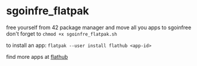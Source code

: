 # sgoinfre_flatpak


free yourself from 42 package manager  and move all you apps to sgoinfree
don't forget to `chmod +x sgoinfre_flatpak.sh`

to install an app: `flatpak --user install flathub <app-id>`

find more  apps at [flathub](https://flathub.org/en)
